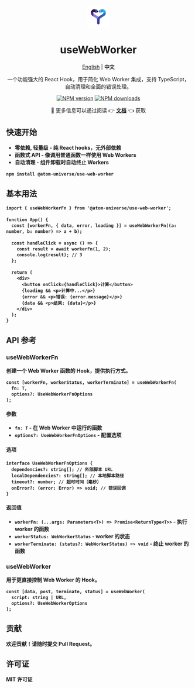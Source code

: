 <div align="center">
  <img src="assets/uww_128.svg" alt="useWebWorker Logo" width="64" height="64" />
  <h1>useWebWorker</h1>
  <p>
    <a href="README.md">English</a> | <strong>中文</strong>
  </p>
  <p>一个功能强大的 React Hook，用于简化 Web Worker 集成，支持 TypeScript，自动清理和全面的错误处理。</p>
  
  [![NPM version](https://img.shields.io/npm/v/@atom-universe/use-web-worker.svg?style=flat)](https://npmjs.com/package/@atom-universe/use-web-worker)
  [![NPM downloads](http://img.shields.io/npm/dm/@atom-universe/use-web-worker.svg?style=flat)](https://npmjs.com/package/@atom-universe/use-web-worker)
  
  <p>
    📖 更多信息可以通过阅读 👉
    <strong> <a href="https://use-web-worker-docs.vercel.app/">文档</a></strong> 👈
    获取
    <strong>
  </p>
  
</div>

## 快速开始

- **零依赖, 轻量级** - 纯 React hooks，无外部依赖
- **函数式 API** - 像调用普通函数一样使用 Web Workers
- **自动清理** - 组件卸载时自动终止 Workers

```bash
npm install @atom-universe/use-web-worker
```

## 基本用法

```tsx
import { useWebWorkerFn } from '@atom-universe/use-web-worker';

function App() {
  const [workerFn, { data, error, loading }] = useWebWorkerFn((a: number, b: number) => a + b);

  const handleClick = async () => {
    const result = await workerFn(1, 2);
    console.log(result); // 3
  };

  return (
    <div>
      <button onClick={handleClick}>计算</button>
      {loading && <p>计算中...</p>}
      {error && <p>错误: {error.message}</p>}
      {data && <p>结果: {data}</p>}
    </div>
  );
}
```

## API 参考

### useWebWorkerFn

创建一个 Web Worker 函数的 Hook，提供执行方式。

```tsx
const [workerFn, workerStatus, workerTerminate] = useWebWorkerFn(
  fn: T,
  options?: UseWebWorkerFnOptions
);
```

#### 参数

- `fn: T` - 在 Web Worker 中运行的函数
- `options?: UseWebWorkerFnOptions` - 配置选项

#### 选项

```tsx
interface UseWebWorkerFnOptions {
  dependencies?: string[]; // 外部脚本 URL
  localDependencies?: string[]; // 本地脚本路径
  timeout?: number; // 超时时间（毫秒）
  onError?: (error: Error) => void; // 错误回调
}
```

#### 返回值

- `workerFn: (...args: Parameters<T>) => Promise<ReturnType<T>>` - 执行 worker 的函数
- `workerStatus: WebWorkerStatus` - worker 的状态
- `workerTerminate: (status?: WebWorkerStatus) => void` - 终止 worker 的函数

### useWebWorker

用于更直接控制 Web Worker 的 Hook。

```tsx
const [data, post, terminate, status] = useWebWorker(
  script: string | URL,
  options?: UseWebWorkerOptions
);
```

## 贡献

欢迎贡献！请随时提交 Pull Request。

## 许可证

MIT 许可证
